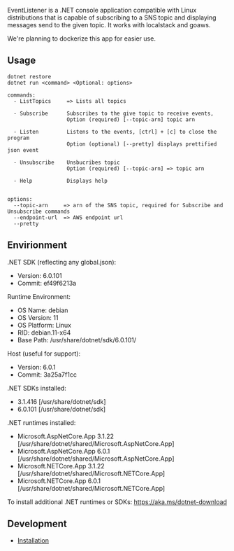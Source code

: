 EventListener is a .NET console application compatible with Linux distributions that is capable of subscribing to a SNS topic
and displaying messages send to the given topic. It works with localstack and goaws.

We're planning to dockerize this app for easier use.

## Usage

```
dotnet restore
dotnet run <command> <Optional: options>
```

```
commands:
  - ListTopics     => Lists all topics

  - Subscribe      Subscribes to the give topic to receive events,
                   Option (required) [--topic-arn] topic arn

  - Listen         Listens to the events, [ctrl] + [c] to close the program
                   Option (optional) [--pretty] displays prettified json event

  - Unsubscribe    Unsbucribes topic
                   Option (required) [--topic-arn] => topic arn

  - Help           Displays help


options:
  --topic-arn     => arn of the SNS topic, required for Subscribe and Unsubscribe commands
  --endpoint-url  => AWS endpoint url
  --pretty
```

## Envirionment

.NET SDK (reflecting any global.json):
 - Version:   6.0.101
 - Commit:    ef49f6213a

Runtime Environment:
 - OS Name:     debian
 - OS Version:  11
 - OS Platform: Linux
 - RID:         debian.11-x64
 - Base Path:   /usr/share/dotnet/sdk/6.0.101/

Host (useful for support):
  - Version: 6.0.1
  - Commit:  3a25a7f1cc

.NET SDKs installed:
  - 3.1.416 [/usr/share/dotnet/sdk]
  - 6.0.101 [/usr/share/dotnet/sdk]

.NET runtimes installed:
  - Microsoft.AspNetCore.App 3.1.22 [/usr/share/dotnet/shared/Microsoft.AspNetCore.App]
  - Microsoft.AspNetCore.App 6.0.1 [/usr/share/dotnet/shared/Microsoft.AspNetCore.App]
  - Microsoft.NETCore.App 3.1.22 [/usr/share/dotnet/shared/Microsoft.NETCore.App]
  - Microsoft.NETCore.App 6.0.1 [/usr/share/dotnet/shared/Microsoft.NETCore.App]

To install additional .NET runtimes or SDKs:
  https://aka.ms/dotnet-download


## Development
- [Installation](https://docs.microsoft.com/en-us/dotnet/core/install/linux)
